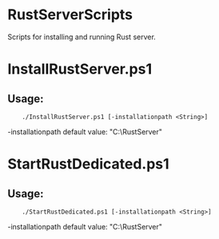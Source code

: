 # RustServerScripts
Scripts for installing and running Rust server.

# InstallRustServer.ps1
## Usage:  
```
    ./InstallRustServer.ps1 [-installationpath <String>]
```  
-installationpath default value: "C:\RustServer"  

# StartRustDedicated.ps1
## Usage:  
```
    ./StartRustDedicated.ps1 [-installationpath <String>]
```  
-installationpath default value: "C:\RustServer"